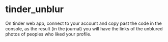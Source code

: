 # tinder_unblur
On tinder web app, connect to your account and copy past the code in the console, as the result (in the journal) you will have the links of the unblured photos of peoples who liked your profile.
